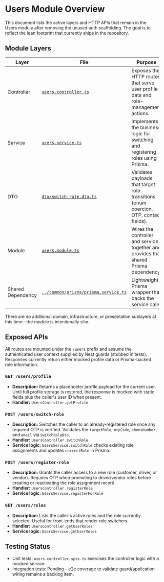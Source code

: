 # Users Module Overview

This document lists the active layers and HTTP APIs that remain in the Users module after removing the unused auth scaffolding. The goal is to reflect the lean footprint that currently ships in the repository.

## Module Layers

| Layer | File | Purpose |
| --- | --- | --- |
| Controller | [`users.controller.ts`](./users.controller.ts) | Exposes the HTTP routes that serve user profile data and role-management actions. |
| Service | [`users.service.ts`](./users.service.ts) | Implements the business logic for switching and registering roles using Prisma. |
| DTO | [`dto/switch-role.dto.ts`](./dto/switch-role.dto.ts) | Validates payloads that target role transitions (enum coercion, OTP, contact fields). |
| Module | [`users.module.ts`](./users.module.ts) | Wires the controller and service together and provides the shared Prisma dependency. |
| Shared Dependency | [`../common/prisma/prisma.service.ts`](../common/prisma/prisma.service.ts) | Lightweight Prisma wrapper that backs the service calls. |

There are no additional domain, infrastructure, or presentation sublayers at this time—the module is intentionally slim.

## Exposed APIs

All routes are mounted under the `/users` prefix and assume the authenticated user context supplied by Nest guards (stubbed in tests). Responses currently return either mocked profile data or Prisma-backed role information.

### `GET /users/profile`
- **Description:** Returns a placeholder profile payload for the current user. Until full profile storage is restored, the response is mocked with static fields plus the caller's user ID when present.
- **Handler:** `UsersController.getProfile`

### `POST /users/switch-role`
- **Description:** Switches the caller to an already-registered role once any required OTP is verified. Validates the `targetRole`, `otpCode`, `phoneNumber`, and `email` via `SwitchRoleDto`.
- **Handler:** `UsersController.switchRole`
- **Service logic:** `UsersService.switchRole` checks existing role assignments and updates `currentRole` in Prisma.

### `POST /users/register-role`
- **Description:** Grants the caller access to a new role (customer, driver, or vendor). Requires OTP when promoting to driver/vendor roles before creating or reactivating the role assignment record.
- **Handler:** `UsersController.registerRole`
- **Service logic:** `UsersService.registerForRole`

### `GET /users/roles`
- **Description:** Lists the caller's active roles and the role currently selected. Useful for front-ends that render role switchers.
- **Handler:** `UsersController.getUserRoles`
- **Service logic:** `UsersService.getUserRoles`

## Testing Status

- Unit tests: `users.controller.spec.ts` exercises the controller logic with a mocked service.
- Integration tests: Pending – e2e coverage to validate guard/application wiring remains a backlog item.
